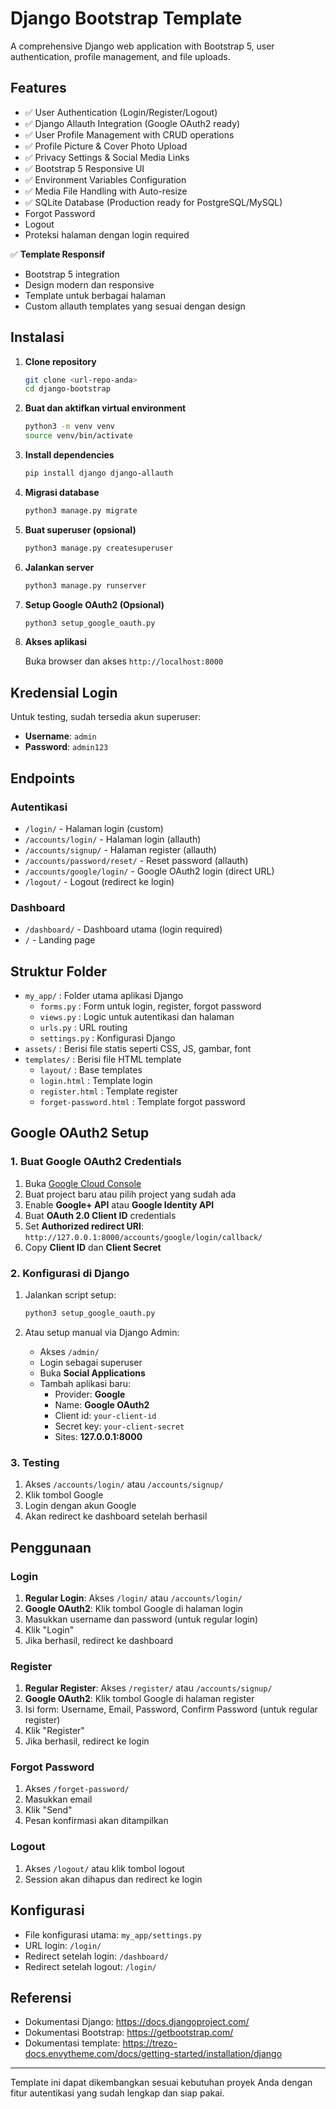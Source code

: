 # Django Bootstrap Template

A comprehensive Django web application with Bootstrap 5, user authentication, profile management, and file uploads.

## Features

- ✅ User Authentication (Login/Register/Logout)
- ✅ Django Allauth Integration (Google OAuth2 ready)
- ✅ User Profile Management with CRUD operations
- ✅ Profile Picture & Cover Photo Upload
- ✅ Privacy Settings & Social Media Links
- ✅ Bootstrap 5 Responsive UI
- ✅ Environment Variables Configuration
- ✅ Media File Handling with Auto-resize
- ✅ SQLite Database (Production ready for PostgreSQL/MySQL)
- Forgot Password
- Logout
- Proteksi halaman dengan login required

✅ **Template Responsif**
- Bootstrap 5 integration
- Design modern dan responsive
- Template untuk berbagai halaman
- Custom allauth templates yang sesuai dengan design

## Instalasi

1. **Clone repository**

   ```bash
   git clone <url-repo-anda>
   cd django-bootstrap
   ```

2. **Buat dan aktifkan virtual environment**

   ```bash
   python3 -m venv venv
   source venv/bin/activate
   ```

3. **Install dependencies**

   ```bash
   pip install django django-allauth
   ```

4. **Migrasi database**

   ```bash
   python3 manage.py migrate
   ```

5. **Buat superuser (opsional)**

   ```bash
   python3 manage.py createsuperuser
   ```

6. **Jalankan server**

   ```bash
   python3 manage.py runserver
   ```

7. **Setup Google OAuth2 (Opsional)**

   ```bash
   python3 setup_google_oauth.py
   ```

8. **Akses aplikasi**

   Buka browser dan akses `http://localhost:8000`

## Kredensial Login

Untuk testing, sudah tersedia akun superuser:
- **Username**: `admin`
- **Password**: `admin123`

## Endpoints

### Autentikasi
- `/login/` - Halaman login (custom)
- `/accounts/login/` - Halaman login (allauth)
- `/accounts/signup/` - Halaman register (allauth)
- `/accounts/password/reset/` - Reset password (allauth)
- `/accounts/google/login/` - Google OAuth2 login (direct URL)
- `/logout/` - Logout (redirect ke login)

### Dashboard
- `/dashboard/` - Dashboard utama (login required)
- `/` - Landing page

## Struktur Folder

- `my_app/` : Folder utama aplikasi Django
  - `forms.py` : Form untuk login, register, forgot password
  - `views.py` : Logic untuk autentikasi dan halaman
  - `urls.py` : URL routing
  - `settings.py` : Konfigurasi Django
- `assets/` : Berisi file statis seperti CSS, JS, gambar, font
- `templates/` : Berisi file HTML template
  - `layout/` : Base templates
  - `login.html` : Template login
  - `register.html` : Template register
  - `forget-password.html` : Template forgot password

## Google OAuth2 Setup

### 1. Buat Google OAuth2 Credentials

1. Buka [Google Cloud Console](https://console.cloud.google.com/)
2. Buat project baru atau pilih project yang sudah ada
3. Enable **Google+ API** atau **Google Identity API**
4. Buat **OAuth 2.0 Client ID** credentials
5. Set **Authorized redirect URI**: `http://127.0.0.1:8000/accounts/google/login/callback/`
6. Copy **Client ID** dan **Client Secret**

### 2. Konfigurasi di Django

1. Jalankan script setup:
   ```bash
   python3 setup_google_oauth.py
   ```

2. Atau setup manual via Django Admin:
   - Akses `/admin/`
   - Login sebagai superuser
   - Buka **Social Applications**
   - Tambah aplikasi baru:
     - Provider: **Google**
     - Name: **Google OAuth2**
     - Client id: `your-client-id`
     - Secret key: `your-client-secret`
     - Sites: **127.0.0.1:8000**

### 3. Testing

1. Akses `/accounts/login/` atau `/accounts/signup/`
2. Klik tombol Google
3. Login dengan akun Google
4. Akan redirect ke dashboard setelah berhasil

## Penggunaan

### Login
1. **Regular Login**: Akses `/login/` atau `/accounts/login/`
2. **Google OAuth2**: Klik tombol Google di halaman login
3. Masukkan username dan password (untuk regular login)
4. Klik "Login"
5. Jika berhasil, redirect ke dashboard

### Register
1. **Regular Register**: Akses `/register/` atau `/accounts/signup/`
2. **Google OAuth2**: Klik tombol Google di halaman register
3. Isi form: Username, Email, Password, Confirm Password (untuk regular register)
4. Klik "Register"
5. Jika berhasil, redirect ke login

### Forgot Password
1. Akses `/forget-password/`
2. Masukkan email
3. Klik "Send"
4. Pesan konfirmasi akan ditampilkan

### Logout
1. Akses `/logout/` atau klik tombol logout
2. Session akan dihapus dan redirect ke login

## Konfigurasi

- File konfigurasi utama: `my_app/settings.py`
- URL login: `/login/`
- Redirect setelah login: `/dashboard/`
- Redirect setelah logout: `/login/`

## Referensi

- Dokumentasi Django: https://docs.djangoproject.com/
- Dokumentasi Bootstrap: https://getbootstrap.com/
- Dokumentasi template: https://trezo-docs.envytheme.com/docs/getting-started/installation/django

---

Template ini dapat dikembangkan sesuai kebutuhan proyek Anda dengan fitur autentikasi yang sudah lengkap dan siap pakai.
